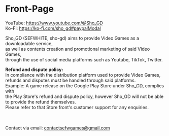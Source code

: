 # Front-Page

YouTube: https://www.youtube.com/@Sho_GD </br>
Ko-Fi: https://ko-fi.com/sho_gd#paypalModal

Sho_GD (SEFWHITE, sho-gd) aims to provide Video Games as a downloadable service, </br>
as well as contents creation and promotional marketing of said Video Games, </br>
through the use of social media platforms such as Youtube, TikTok, Twitter.</br>

**Refund and dispute policy:** </br>
In compliance with the distribution platform used to provide Video Games, </br>
refunds and disputes must be handled through said platforms. </br>
Example: A game release on the Google Play Store under Sho_GD, complies with</br>
the Play Store's refund and dispute policy, however Sho_GD will not be able to provide the refund themselves.</br>
Please refer to that Store front's customer support for any enquiries.</br>

</br></br>
Contact via email: contactsefwgames@gmail.com
